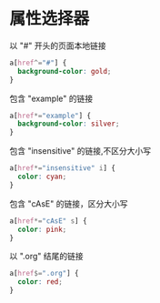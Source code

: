 
# 属性选择器

以 "#" 开头的页面本地链接
```css
a[href^="#"] {
  background-color: gold;
}
```

包含 "example" 的链接
```css
a[href*="example"] {
  background-color: silver;
}
```

包含 "insensitive" 的链接,不区分大小写
```css
a[href*="insensitive" i] {
  color: cyan;
}
```

包含 "cAsE" 的链接，区分大小写
```css
a[href*="cAsE" s] { 
  color: pink; 
}
```

以 ".org" 结尾的链接
```css
a[href$=".org"] {
  color: red;
}
```
